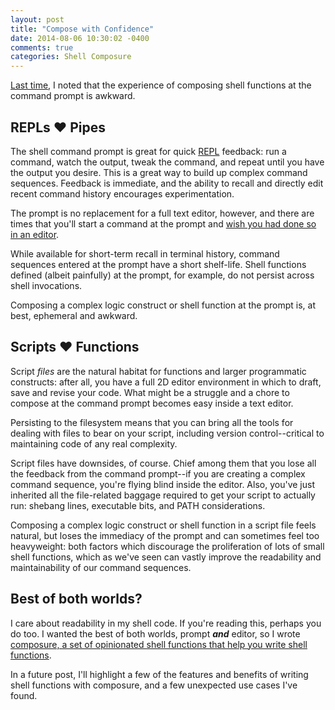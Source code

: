 ```yaml
---
layout: post
title: "Compose with Confidence"
date: 2014-08-06 10:30:02 -0400
comments: true
categories: Shell Composure
---
```


[Last time][LastTime], I noted that the experience of composing shell functions at the command prompt is awkward.

## REPLs ❤ Pipes

The shell command prompt is great for quick [REPL][repl] feedback: run a command, watch
the output, tweak the command, and repeat until you have the output you desire.
This is a great way to build up complex command sequences. Feedback is
immediate, and the ability to recall and directly edit recent command history
encourages experimentation.

The prompt is no replacement for a full text editor, however, and there are times that you'll start a command at the prompt and [wish you had done so in an editor][edit-and-execute].

While available for short-term recall in terminal history, command sequences entered at the prompt have a short shelf-life. Shell functions defined (albeit painfully) at the prompt, for example, do not persist across shell invocations.

Composing a complex logic construct or shell function at the prompt is, at best, ephemeral and awkward.

## Scripts ❤ Functions

Script _files_ are the natural habitat for functions and larger programmatic constructs: after all, you have a full 2D editor environment in which to draft, save and revise your code. What might be a struggle and a chore to compose at the command prompt becomes easy inside a text editor.

Persisting to the filesystem means that you can bring all the tools for dealing
with files to bear on your script, including version control--critical to
maintaining code of any real complexity.

Script files have downsides, of course. Chief among them that you lose all the feedback from the command prompt--if you are creating a complex command sequence, you're flying blind inside the editor. Also, you've just inherited all the file-related baggage required to get your script to actually run: shebang lines, executable bits, and PATH considerations.

Composing a complex logic construct or shell function in a script file feels natural, but loses the immediacy of the prompt and can sometimes feel too heavyweight: both factors which discourage the proliferation of lots of small shell functions, which as we've seen can vastly improve the readability and maintainability of our command sequences.

## Best of both worlds?

I care about readability in my shell code. If you're reading this, perhaps you do too. I wanted the best of both worlds, prompt ***and*** editor, so I wrote [composure, a set of opinionated shell functions that help you write shell functions][composure].

In a future post, I'll highlight a few of the features and benefits of writing shell functions with composure, and a few unexpected use cases I've found.

[LastTime]: /blog/2014/07/08/servant-of-two-masters/ "Servant of Two Masters"
[edit-and-execute]: http://nuclearsquid.com/writings/edit-long-commands/
[repl]: http://en.wikipedia.org/wiki/Read%E2%80%93eval%E2%80%93print_loop
[composure]: https://github.com/erichs/composure

